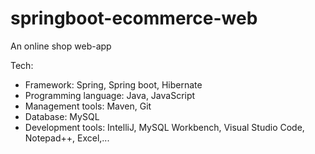 # springboot-ecommerce-web

An online shop web-app

Tech: 
- Framework: Spring, Spring boot, Hibernate
- Programming language: Java, JavaScript
- Management tools: Maven, Git
- Database: MySQL
- Development tools: IntelliJ, MySQL Workbench, Visual Studio Code, Notepad++, Excel,...